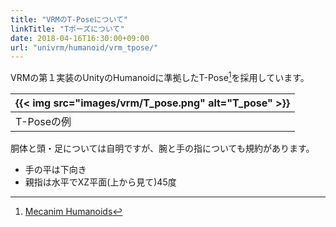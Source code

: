 ```yaml
---
title: "VRMのT-Poseについて"
linkTitle: "Tポーズについて"
date: 2018-04-16T16:30:00+09:00
url: "univrm/humanoid/vrm_tpose/"
---
```


VRMの第１実装のUnityのHumanoidに準拠したT-Pose[^tpose]を採用しています。

|{{< img src="images/vrm/T_pose.png" alt="T_pose" >}}|
|-----|
|T-Poseの例|

胴体と頭・足については自明ですが、腕と手の指についても規約があります。

* 手の平は下向き
* 親指は水平でXZ平面(上から見て)45度

[^tpose]: [Mecanim Humanoids](https://blogs.unity3d.com/jp/2014/05/26/mecanim-humanoids/)
